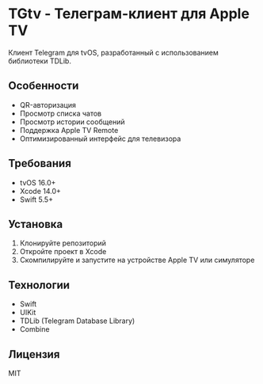 # TGtv - Телеграм-клиент для Apple TV

Клиент Telegram для tvOS, разработанный с использованием библиотеки TDLib.

## Особенности

- QR-авторизация
- Просмотр списка чатов
- Просмотр истории сообщений
- Поддержка Apple TV Remote
- Оптимизированный интерфейс для телевизора

## Требования

- tvOS 16.0+
- Xcode 14.0+
- Swift 5.5+

## Установка

1. Клонируйте репозиторий
2. Откройте проект в Xcode
3. Скомпилируйте и запустите на устройстве Apple TV или симуляторе

## Технологии

- Swift
- UIKit
- TDLib (Telegram Database Library)
- Combine

## Лицензия

MIT 